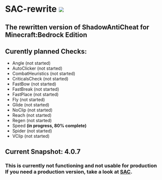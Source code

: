 # SAC-rewrite [![](https://img.shields.io/github/license/DarkWav/SAC-rewrite.svg?label=License)](https://github.com/DarkWav/SAC-rewrite/blob/master/LICENSE)
## The rewritten version of ShadowAntiCheat for Minecraft:Bedrock Edition

## Curently planned Checks:
- Angle (not started)
- AutoClicker (not started)
- CombatHeuristics (not started)
- CriticalsCheck (not started)
- FastBow (not started)
- FastBreak (not started)
- FastPlace (not started)
- Fly (not started)
- Glide (not started)
- NoClip (not started)
- Reach (not started)
- Regen (not started)
- Speed <b>(in progress, 80% complete)</b>
- Spider (not started)
- VClip (not started)

## Current Snapshot: 4.0.7
### This is currently not functioning and not usable for production<br>If you need a production version, take a look at [SAC](https://github.com/DarkWav/SAC).
